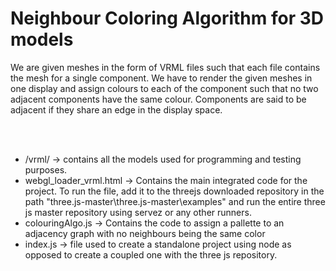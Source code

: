 # Neighbour Coloring Algorithm for 3D models


We are given meshes in the form of VRML files such that each file contains the mesh for a single component. We have to render the given meshes in one display and assign  colours to each of the component such that no two adjacent components have the same colour. Components are said to be adjacent if they share an edge in the display space.

<br><br>

* /vrml/ -> contains all the models used for programming and testing purposes. 
* webgl_loader_vrml.html -> Contains the main integrated code for the project. To run the file, add it to the threejs downloaded repository in the path "three.js-master\three.js-master\examples\" and run the entire three js master repository using servez or any other runners.
* colouringAlgo.js -> Contains the code to assign a pallette to an adjacency graph with no neighbours being the same color
* index.js -> file used to create a standalone project using node as opposed to create a coupled one with the three js repository.
